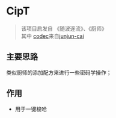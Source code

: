 # CipT
> 该项目启发自 《随波逐流》、《厨师》 <br>
> 其中 [codec](https://github.com/junjun-cai/codec)来自[junjun-cai](https://github.com/junjun-cai/codec)<br>

## 主要思路
类似厨师的添加配方来进行一些密码学操作；

## 作用
* 用于一键梭哈

